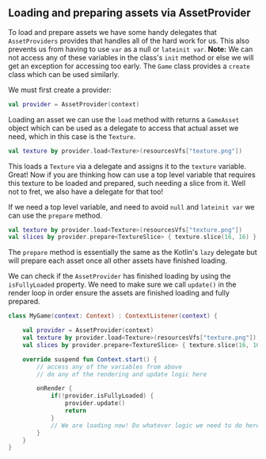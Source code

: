 ## Loading and preparing assets via AssetProvider

To load and prepare assets we have some handy delegates that `AssetProviders` provides that handles all of the hard work for us. This also prevents us from having to use `var` as a null or `lateinit var`. **Note:** We can not access any of these variables in the class's `init` method or else we will get an exception for accessing too early. The `Game` class provides a `create` class which can be used similarly.

We must first create a provider:

```kotlin
val provider = AssetProvider(context)
```

Loading an asset we can use the `load` method with returns a `GameAsset` object which can be used as a delegate to access that actual asset we need, which in this case is the `Texture`.

```kotlin
val texture by provider.load<Texture>(resourcesVfs["texture.png"])
```

This loads a `Texture` via a delegate and assigns it to the `texture` variable. Great! Now if you are thinking how can use a top level variable that requires this texture to be loaded and prepared, such needing a slice from it. Well not to fret, we also have a delegate for that too!

If we need a top level variable, and need to avoid `null` and `lateinit var` we can use the `prepare` method.

```kotlin
val texture by provider.load<Texture>(resourcesVfs["texture.png"])
val slices by provider.prepare<TextureSlice> { texture.slice(16, 16) }
```

The `prepare` method is essentially the same as the Kotlin's `lazy` delegate but will prepare each asset once all other assets have finished loading.

We can check if the `AssetProvider` has finished loading by using the `isFullyLoaded` property. We need to make sure we call `update()` in the render loop in order ensure the assets are finished loading and fully prepared.

```kotlin
class MyGame(context: Context) : ContextListener(context) {

    val provider = AssetProvider(context)
    val texture by provider.load<Texture>(resourcesVfs["texture.png"]) // loads on a separate thread
    val slices by provider.prepare<TextureSlice> { texture.slice(16, 16) }

    override suspend fun Context.start() {
        // access any of the variables from above
        // do any of the rendering and update logic here

        onRender {
            if(!provider.isFullyLoaded) {
                provider.update()
                return
            }
            // We are loading now! Do whatever logic we need to do here.
        }
    }
}
```
